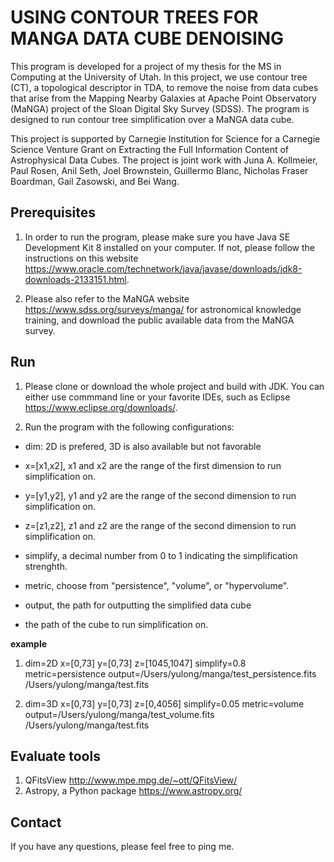 # USING CONTOUR TREES FOR MANGA DATA CUBE DENOISING

This program is developed for a project of my thesis for the MS in Computing at the University of Utah. In this project, we use contour tree (CT), a topological descriptor in TDA, to remove the noise from data cubes that arise from the Mapping Nearby Galaxies at Apache Point Observatory (MaNGA) project of the Sloan Digital Sky Survey (SDSS). The program is designed to run contour tree simplification over a MaNGA data cube.

This project is supported by Carnegie Institution for Science for a Carnegie Science Venture Grant on Extracting the Full Information Content of Astrophysical Data Cubes. The project is joint work with Juna A. Kollmeier, Paul Rosen, Anil Seth, Joel Brownstein, Guillermo Blanc, Nicholas Fraser Boardman, Gail Zasowski, and Bei Wang. 

## Prerequisites
1. In order to run the program, please make sure you have Java SE Development Kit 8 installed on your computer. If not, please follow the instructions on this website https://www.oracle.com/technetwork/java/javase/downloads/jdk8-downloads-2133151.html.

2. Please also refer to the MaNGA website https://www.sdss.org/surveys/manga/ for astronomical knowledge training, and download the public available data from the MaNGA survey.

## Run
1. Please clone or download the whole project and build with JDK. You can either use commmand line or your favorite IDEs, such as Eclipse https://www.eclipse.org/downloads/. 

2. Run the program with the following configurations:

* dim: 2D is prefered, 3D is also available but not favorable

* x=[x1,x2], x1 and x2 are the range of the first dimension to run simplification on.

* y=[y1,y2], y1 and y2 are the range of the second dimension to run simplification on.

* z=[z1,z2], z1 and z2 are the range of the second dimension to run simplification on.

* simplify, a decimal number from 0 to 1 indicating the simplification strenghth.

* metric, choose from "persistence", "volume", or "hypervolume".

* output, the path for outputting the simplified data cube

* the path of the cube to run simplification on.

**example** 

1. dim=2D x=[0,73] y=[0,73] z=[1045,1047] simplify=0.8 metric=persistence output=/Users/yulong/manga/test_persistence.fits /Users/yulong/manga/test.fits

2. dim=3D x=[0,73] y=[0,73] z=[0,4056] simplify=0.05 metric=volume output=/Users/yulong/manga/test_volume.fits /Users/yulong/manga/test.fits

## Evaluate tools
1. QFitsView http://www.mpe.mpg.de/~ott/QFitsView/
2. Astropy, a Python package https://www.astropy.org/

## Contact
If you have any questions, please feel free to ping me.

